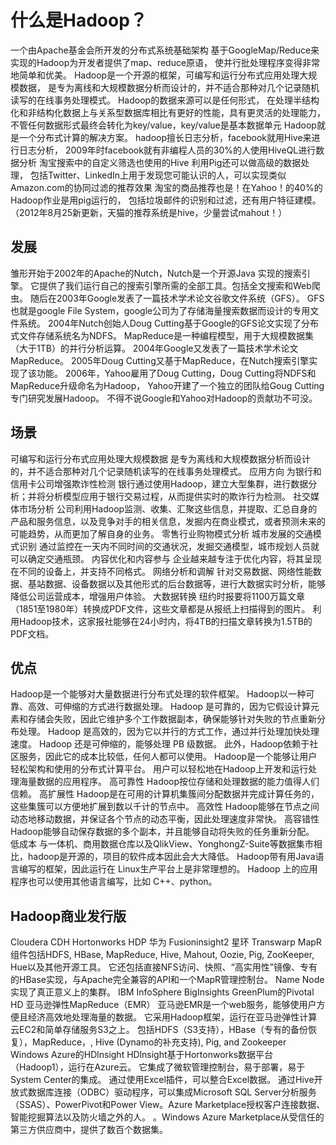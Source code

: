 # 什么是Hadoop？

一个由Apache基金会所开发的分布式系统基础架构
	基于GoogleMap/Reduce来实现的Hadoop为开发者提供了map、reduce原语，
	使并行批处理程序变得非常地简单和优美。
Hadoop是一个开源的框架，可编写和运行分布式应用处理大规模数据，
	是专为离线和大规模数据分析而设计的，并不适合那种对几个记录随机读写的在线事务处理模式。
	Hadoop的数据来源可以是任何形式，
		在处理半结构化和非结构化数据上与关系型数据库相比有更好的性能，具有更灵活的处理能力，
		不管任何数据形式最终会转化为key/value，key/value是基本数据单元
Hadoop就是一个分布式计算的解决方案。
	hadoop擅长日志分析，facebook就用Hive来进行日志分析，
		2009年时facebook就有非编程人员的30%的人使用HiveQL进行数据分析
	淘宝搜索中的自定义筛选也使用的Hive
	利用Pig还可以做高级的数据处理，
		包括Twitter、LinkedIn上用于发现您可能认识的人，可以实现类似Amazon.com的协同过滤的推荐效果
		淘宝的商品推荐也是！在Yahoo！的40%的Hadoop作业是用pig运行的，
			包括垃圾邮件的识别和过滤，还有用户特征建模。
		（2012年8月25新更新，天猫的推荐系统是hive，少量尝试mahout！）

## 发展
 雏形开始于2002年的Apache的Nutch，Nutch是一个开源Java 实现的搜索引擎。
	它提供了我们运行自己的搜索引擎所需的全部工具。包括全文搜索和Web爬虫。
 随后在2003年Google发表了一篇技术学术论文谷歌文件系统（GFS）。
	GFS也就是google File System，google公司为了存储海量搜索数据而设计的专用文件系统。
2004年Nutch创始人Doug Cutting基于Google的GFS论文实现了分布式文件存储系统名为NDFS。
MapReduce是一种编程模型，用于大规模数据集（大于1TB）的并行分析运算。
	2004年Google又发表了一篇技术学术论文MapReduce。
2005年Doug Cutting又基于MapReduce，在Nutch搜索引擎实现了该功能。
2006年，Yahoo雇用了Doug Cutting，Doug Cutting将NDFS和MapReduce升级命名为Hadoop，
	Yahoo开建了一个独立的团队给Goug Cutting专门研究发展Hadoop。
不得不说Google和Yahoo对Hadoop的贡献功不可没。

## 场景

可编写和运行分布式应用处理大规模数据
	是专为离线和大规模数据分析而设计的，并不适合那种对几个记录随机读写的在线事务处理模式。
应用方向
	为银行和信用卡公司增强欺诈性检测
		银行通过使用Hadoop，建立大型集群，进行数据分析；并将分析模型应用于银行交易过程，从而提供实时的欺诈行为检测。
	社交媒体市场分析
		公司利用Hadoop监测、收集、汇聚这些信息，并提取、汇总自身的产品和服务信息，以及竞争对手的相关信息，发掘内在商业模式，或者预测未来的可能趋势，从而更加了解自身的业务。
	零售行业购物模式分析
	城市发展的交通模式识别
		通过监控在一天内不同时间的交通状况，发掘交通模型，城市规划人员就可以确定交通瓶颈。
	内容优化和内容参与
		企业越来越专注于优化内容，将其呈现在不同的设备上，并支持不同格式。
	网络分析和调解
		针对交易数据、网络性能数据、基站数据、设备数据以及其他形式的后台数据等，进行大数据实时分析，能够降低公司运营成本，增强用户体验。
	大数据转换
		纽约时报要将1100万篇文章（1851至1980年）转换成PDF文件，这些文章都是从报纸上扫描得到的图片。
			利用Hadoop技术，这家报社能够在24小时内，将4TB的扫描文章转换为1.5TB的PDF文档。

## 优点
Hadoop是一个能够对大量数据进行分布式处理的软件框架。
Hadoop以一种可靠、高效、可伸缩的方式进行数据处理。
Hadoop 是可靠的，因为它假设计算元素和存储会失败，因此它维护多个工作数据副本，确保能够针对失败的节点重新分布处理。
Hadoop 是高效的，因为它以并行的方式工作，通过并行处理加快处理速度。
Hadoop 还是可伸缩的，能够处理 PB 级数据。
	此外，Hadoop依赖于社区服务，因此它的成本比较低，任何人都可以使用。
Hadoop是一个能够让用户轻松架构和使用的分布式计算平台。
	用户可以轻松地在Hadoop上开发和运行处理海量数据的应用程序。
高可靠性
	Hadoop按位存储和处理数据的能力值得人们信赖。
高扩展性
	Hadoop是在可用的计算机集簇间分配数据并完成计算任务的，这些集簇可以方便地扩展到数以千计的节点中。
高效性
	Hadoop能够在节点之间动态地移动数据，并保证各个节点的动态平衡，因此处理速度非常快。
高容错性
	Hadoop能够自动保存数据的多个副本，并且能够自动将失败的任务重新分配。
低成本
	与一体机、商用数据仓库以及QlikView、YonghongZ-Suite等数据集市相比，hadoop是开源的，项目的软件成本因此会大大降低。
Hadoop带有用Java语言编写的框架，因此运行在 Linux生产平台上是非常理想的。
	Hadoop 上的应用程序也可以使用其他语言编写，比如 C++、python。

## Hadoop商业发行版
Cloudera CDH
Hortonworks HDP
华为 Fusioninsight2
星环 Transwarp
MapR
	组件包括HDFS, HBase, MapReduce, Hive, Mahout, Oozie, Pig, ZooKeeper, Hue以及其他开源工具。
	它还包括直接NFS访问、快照、“高实用性”镜像、专有的HBase实现，与Apache完全兼容的API和一个MapR管理控制台。
	Name Node实现了真正意义上的集群。
IBM InfoSphere BigInsights
GreenPlum的Pivotal HD
亚马逊弹性MapReduce（EMR）
	亚马逊EMR是一个web服务，能够使用户方便且经济高效地处理海量的数据。
	它采用Hadoop框架，运行在亚马逊弹性计算云EC2和简单存储服务S3之上。
	包括HDFS（S3支持），HBase（专有的备份恢复），MapReduce，, Hive (Dynamo的补充支持), Pig, and Zookeeper
Windows Azure的HDlnsight
	HDlnsight基于Hortonworks数据平台（Hadoop1），运行在Azure云。
	它集成了微软管理控制台，易于部署，易于System Center的集成。
	通过使用Excel插件，可以整合Excel数据。
	通过Hive开放式数据库连接（ODBC）驱动程序，可以集成Microsoft SQL Server分析服务（SSAS）、PowerPivot和Power View。Azure Marketplace授权客户连接数据、智能挖掘算法以及防火墙之外的人。
	。Windows Azure Marketplace从受信任的第三方供应商中，提供了数百个数据集。
